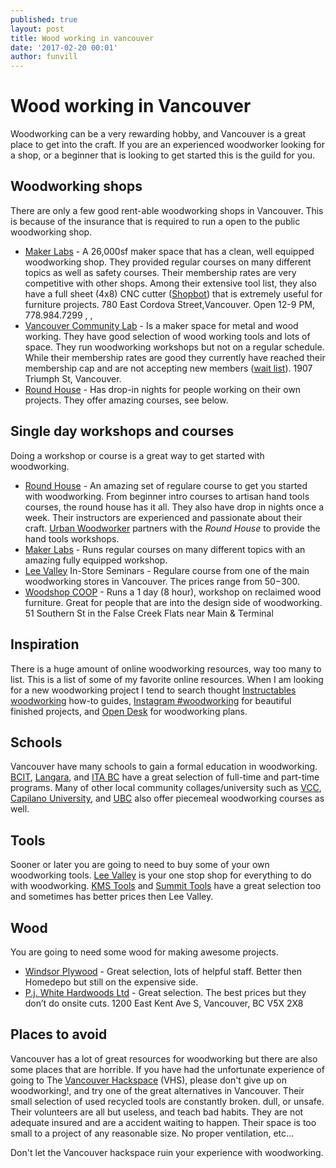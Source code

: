 ```yaml
---
published: true
layout: post
title: Wood working in vancouver
date: '2017-02-20 00:01'
author: funvill
---
```


# Wood working in Vancouver

Woodworking can be a very rewarding hobby, and Vancouver is a great place to get into the craft. If you are an experienced woodworker looking for a shop, or a beginner that is looking to get started this is the guild for you.

## Woodworking shops

There are only a few good rent-able woodworking shops in Vancouver. This is because of the insurance that is required to run a open to the public woodworking shop.

- [Maker Labs](http://www.makerlabs.com/) - A 26,000sf maker space that has a clean, well equipped woodworking shop. They provided regular courses on many different topics as well as safety courses. Their membership rates are very competitive with other shops. Among their extensive tool list, they also have a full sheet (4x8) CNC cutter ([Shopbot](http://shopbottools.com/)) that is extremely useful for furniture projects. 780 East Cordova Street,Vancouver. Open 12-9 PM, 778.984.7299 [<i class="fa fa-twitter" aria-hidden="true"></i>](https://twitter.com/MakerLabsVan), [<i class="fa fa-instagram" aria-hidden="true"></i>](http://instagram.com/makerlabs), [<i class="fa fa-facebook-official" aria-hidden="true"></i>](http://www.facebook.com/makerlabs)
- [Vancouver Community Lab](http://vancommunitylab.com/workshops/) - Is a maker space for metal and wood working. They have good selection of wood working tools and lots of space. They run woodworking workshops but not on a regular schedule. While their membership rates are good they currently have reached their membership cap and are not accepting new members ([wait list](http://vancommunitylab.com/membership/)). 1907 Triumph St, Vancouver.
- [Round House](http://roundhouse.ca/programs/adult/) - Has drop-in nights for people working on their own projects. They offer amazing courses, see below.

## Single day workshops and courses

Doing a workshop or course is a great way to get started with woodworking.

- [Round House](http://roundhouse.ca/programs/adult/) - An amazing set of regulare course to get you started with woodworking. From beginner intro courses to artisan hand tools courses, the round house has it all. They also have drop in nights once a week. Their instructors are experienced and passionate about their craft. [Urban Woodworker](http://www.urbanwoodworker.com/) partners with the *Round House* to provide the hand tools workshops.
- [Maker Labs](http://www.makerlabs.com/) - Runs regular courses on many different topics with an amazing fully equipped workshop.
- [Lee Valley](http://www.leevalley.com/en/home/SeminarList.aspx?rs=20) In-Store Seminars - Regulare course from one of the main woodworking stores in Vancouver. The prices range from $50-$300.
- [Woodshop COOP](https://woodshop.coop/workshops/) - Runs a 1 day (8 hour),  workshop on reclaimed wood furniture. Great for people that are into the design side of woodworking. 51 Southern St in the False Creek Flats near Main & Terminal

## Inspiration 

There is a huge amount of online woodworking resources, way too many to list. This is a list of some of my favorite online resources. When I am looking for a new woodworking project I tend to search thought [Instructables woodworking](https://www.instructables.com/howto/woodworking/) how-to guides, [<i class="fa fa-instagram" aria-hidden="true"></i>Instagram #woodworking](https://www.instagram.com/explore/tags/woodworking/) for beautiful finished projects, and [Open Desk](https://www.opendesk.cc/) for woodworking plans. 


## Schools

Vancouver have many schools to gain a formal education in woodworking. [BCIT](http://www.bcit.ca/study/programs/2050ttcert), [Langara](http://langara.ca/continuing-studies/programs-and-courses/programs/vsb-woodworking/index.html), and [ITA BC](http://www.itabc.ca/program/cabinet-maker-joiner) have a great selection of full-time and part-time programs. Many of other local community collages/university such as [VCC](http://www.vcc.ca/), [Capilano University](https://www.capilanou.ca/), and [UBC](http://wood.ubc.ca/) also offer piecemeal woodworking courses as well.

## Tools

Sooner or later you are going to need to buy some of your own woodworking tools. [Lee Valley](http://www.leevalley.com) is your one stop shop for everything to do with woodworking. [KMS Tools](https://www.kmstools.com/) and [Summit Tools](http://www.summittools.com/) have a great selection too and sometimes has better prices then Lee Valley.

## Wood

You are going to need some wood for making awesome projects.

- [Windsor Plywood](http://www.windsorplywood.com/) - Great selection, lots of helpful staff. Better then Homedepo but still on the expensive side.
- [P.j. White Hardwoods Ltd](http://www.richelieu.com/ca/en/?stateProv=BC) - Great selection. The best prices but they don’t do onsite cuts. 1200 East Kent Ave S, Vancouver, BC V5X 2X8

 
## Places to avoid

Vancouver has a lot of great resources for woodworking but there are also some places that are horrible. If you have had the unfortunate experience of going to The [Vancouver Hackspace](https://blog.abluestar.com/alternatives-to-the-vancouver-hackspace) (VHS), please don't give up on woodworking!, and try one of the great alternatives in Vancouver. Their small selection of used recycled tools are constantly broken. dull, or unsafe. Their volunteers are all but useless, and teach bad habits. They are not adequate insured and are a accident waiting to happen. Their space is too small to a project of any reasonable size. No proper ventilation, etc... 

Don't let the Vancouver hackspace ruin your experience with woodworking.
